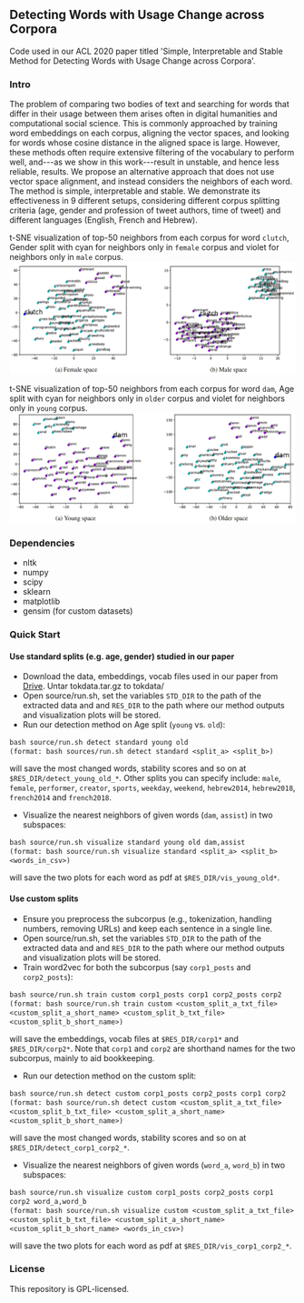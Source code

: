 ## Detecting Words with Usage Change across Corpora

Code used in our ACL 2020 paper titled 'Simple, Interpretable and Stable Method for Detecting Words with Usage Change across Corpora'.

### Intro
The problem of comparing two bodies of text and searching for words that differ in their usage between them arises often in digital humanities and computational social science. This is commonly approached by training word embeddings on each corpus, aligning the vector spaces, and looking for words whose cosine distance in the aligned space is large. However, these methods often require extensive filtering of the vocabulary to perform well, and---as we show in this work---result in unstable, and hence less reliable, results. We propose an alternative approach that does not use vector space alignment, and instead considers the neighbors of each word. The method is simple, interpretable and stable. We demonstrate its effectiveness in 9 different setups, considering different corpus splitting criteria (age, gender and profession of tweet authors, time of tweet) and different languages (English, French and Hebrew).

t-SNE visualization of top-50 neighbors from each corpus for word `clutch`, Gender split with cyan for neighbors only in `female` corpus and violet for neighbors only in `male` corpus.
![Word `clutch` in gender split](images/gender.png)

t-SNE visualization of top-50 neighbors from each corpus for word `dam`, Age split with cyan for neighbors only in `older` corpus and violet for neighbors only in `young` corpus.
![Word `dam` in age split](images/age.png)

### Dependencies
* nltk
* numpy
* scipy
* sklearn
* matplotlib
* gensim (for custom datasets)

### Quick Start

#### Use standard splits (e.g. age, gender) studied in our paper
* Download the data, embeddings, vocab files used in our paper from [Drive](https://1drv.ms/u/s!AlflMXNPVy-wgYwvnHTl-CfOoQh_qw?e=Q8hptH). Untar tokdata.tar.gz to tokdata/
* Open source/run.sh, set the variables `STD_DIR` to the path of the extracted data and and `RES_DIR` to the path where our method outputs and visualization plots will be stored.
* Run our detection method on Age split (`young` vs. `old`):
```
bash source/run.sh detect standard young old
(format: bash sources/run.sh detect standard <split_a> <split_b>)
```
will save the most changed words, stability scores and so on at `$RES_DIR/detect_young_old_*`.
Other splits you can specify include: `male`, `female`, `performer`, `creator`, `sports`, `weekday`, `weekend`, `hebrew2014`, `hebrew2018`, `french2014` and `french2018`.
* Visualize the nearest neighbors of given words (`dam`, `assist`) in two subspaces:
```
bash source/run.sh visualize standard young old dam,assist
(format: bash source/run.sh visualize standard <split_a> <split_b> <words_in_csv>)
```
will save the two plots for each word as pdf at `$RES_DIR/vis_young_old*`.

#### Use custom splits
* Ensure you preprocess the subcorpus (e.g., tokenization, handling numbers, removing URLs) and keep each sentence in a single line.
* Open source/run.sh, set the variables `STD_DIR` to the path of the extracted data and and `RES_DIR` to the path where our method outputs and visualization plots will be stored.
* Train word2vec for both the subcorpus (say `corp1_posts` and `corp2_posts`):
```
bash source/run.sh train custom corp1_posts corp1 corp2_posts corp2
(format: bash source/run.sh train custom <custom_split_a_txt_file> <custom_split_a_short_name> <custom_split_b_txt_file> <custom_split_b_short_name>)
```
will save the embeddings, vocab files at `$RES_DIR/corp1*` and `$RES_DIR/corp2*`. Note that `corp1` and `corp2` are shorthand names for the two subcorpus, mainly to aid bookkeeping.
* Run our detection method on the custom split:
```
bash source/run.sh detect custom corp1_posts corp2_posts corp1 corp2
(format: bash source/run.sh detect custom <custom_split_a_txt_file> <custom_split_b_txt_file> <custom_split_a_short_name> <custom_split_b_short_name>)
```
will save the most changed words, stability scores and so on at `$RES_DIR/detect_corp1_corp2_*`.
* Visualize the nearest neighbors of given words (`word_a`, `word_b`) in two subspaces:
```
bash source/run.sh visualize custom corp1_posts corp2_posts corp1 corp2 word_a,word_b
(format: bash source/run.sh visualize custom <custom_split_a_txt_file> <custom_split_b_txt_file> <custom_split_a_short_name> <custom_split_b_short_name> <words_in_csv>)
```
will save the two plots for each word as pdf at `$RES_DIR/vis_corp1_corp2_*`.

### License
This repository is GPL-licensed.



